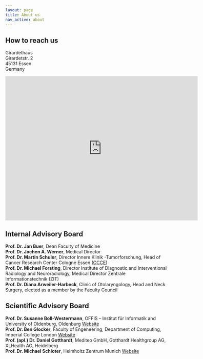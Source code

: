 ```yaml
---
layout: page
title: About us
nav_active: about
---
```


## How to reach us 

Girardethaus<br>
Girardetstr. 2<br>
45131 Essen<br>
Germany

<iframe src="https://www.google.com/maps/embed?pb=!1m18!1m12!1m3!1d2487.470089689469!2d7.0006781587659175!3d51.43116021422248!2m3!1f0!2f0!3f0!3m2!1i1024!2i768!4f13.1!3m3!1m2!1s0x47b8c329cd1521cb%3A0x16c8b4b203d5ae06!2sGirardetstra%C3%9Fe%202%2C%2045131%20Essen!5e0!3m2!1sen!2sde!4v1662877674478!5m2!1sen!2sde" width="600" height="450" style="border:0;" allowfullscreen="" loading="lazy" referrerpolicy="no-referrer-when-downgrade"></iframe>

<br>

## Internal Advisory Board

**Prof. Dr. Jan Buer**, Dean Faculty of Medicine<br>
**Prof. Dr. Jochen A. Werner**, Medical Director<br>
**Prof. Dr. Martin Schuler**, Director Innere Klinik -Tumorforschung, Head of Cancer Research Center Cologne Essen ([CCCE](https://ccce.nrw/))<br>
**Prof. Dr. Michael Forsting**, Director Institute of Diagnostic and Interventional Radiology and Neuroradiology, Medical Director Zentrale Informationstechnik (ZIT)<br>
**Prof. Dr. Diana Arweiler-Harbeck**, Clinic of Otolaryngology, Head and Neck Surgery, elected as a member by the Faculty Council


## Scientific Advisory Board

**Prof. Dr. Susanne Boll-Westermann**, OFFIS – Institut für Informatik and University of Oldenburg, Oldenburg [Website](https://uol.de/en/media-informatics/team/susanne-boll)<br>
**Prof. Dr. Ben Glocker**, Faculty of Engeneering, Department of Computing, Imperial College London [Website](https://www.imperial.ac.uk/people/b.glocker)<br>
**Prof. (apl.) Dr. Daniel Gotthardt**, Mediteo GmbH, Gotthardt Healthgroup AG, XLHealth AG, Heidelberg<br>
**Prof. Dr. Michael Schloter**, Helmholtz Zentrum Munich [Website](https://www.professoren.tum.de/en/honorary-professors/s/schloter-michael)
 



